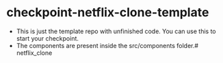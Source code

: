 # checkpoint-netflix-clone-template

- This is just the template repo with unfinished code. You can use this to start your checkpoint.
- The components are present inside the src/components folder.#   n e t f l i x _ c l o n e  
 